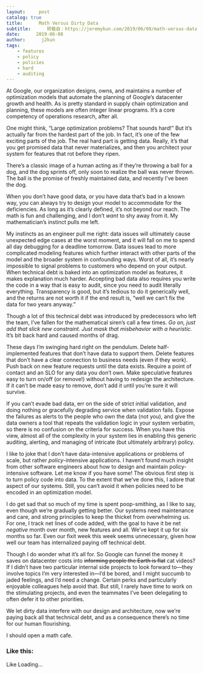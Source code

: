 ```yaml
---
layout:     post
catalog: true
title:      Math Versus Dirty Data
subtitle:      转载自：https://jeremykun.com/2019/06/08/math-versus-data/
date:      2019-06-08
author:      j2kun
tags:
    - features
    - policy
    - policies
    - hard
    - auditing
---
```


At Google, our organization designs, owns, and maintains a number of optimization models that automate the planning of Google’s datacenter growth and health. As is pretty standard in supply chain optimization and planning, these models are often integer linear programs. It’s a core competency of operations research, after all.

One might think, “Large optimization problems? That sounds hard!” But it’s actually far from the hardest part of the job. In fact, it’s one of the few exciting parts of the job. The real hard part is getting data. Really, it’s that you get promised data that never materializes, and then you architect your system for features that rot before they ripen.

There’s a classic image of a human acting as if they’re throwing a ball for a dog, and the dog sprints off, only soon to realize the ball was never thrown. The ball is the promise of freshly maintained data, and recently I’ve been the dog.

When you don’t have good data, or you have data that’s bad in a known way, you can always try to design your model to accommodate for the deficiencies. As long as it’s clearly defined, it’s not beyond our reach. The math is fun and challenging, and I don’t *want* to shy away from it. My mathematician’s instinct pulls me left.

My instincts as an engineer pull me right: data issues will ultimately cause unexpected edge cases at the worst moment, and it will fall on me to spend all day debugging for a deadline tomorrow. Data issues lead to more complicated modeling features which further interact with other parts of the model and the broader system in confounding ways. Worst of all, it’s nearly impossible to signal problems to customers who depend on your output. When technical debt is baked into an optimization model as features, it makes explanation much harder. Accepting bad data also requires you write the code in a way that is easy to audit, since you need to audit literally everything. Transparency is good, but it’s tedious to do it generically well, and the returns are not worth it if the end result is, “well we can’t fix the data for two years anyway.”

Though a lot of this technical debt was introduced by predecessors who left the team, I’ve fallen for the mathematical siren’s call a few times. *Go on, just add that slick new constraint. Just mask that misbehavior with a heuristic.* It’s bit back hard and caused months of drag.

These days I’m swinging hard right on the pendulum. Delete half-implemented features that don’t have data to support them. Delete features that don’t have a clear connection to business needs (even if they work). Push back on new feature requests until the data exists. Require a point of contact and an SLO for any data you don’t own. Make speculative features easy to turn on/off (or remove!) without having to redesign the architecture. If it can’t be made easy to remove, don’t add it until you’re sure it will survive.

If you can’t evade bad data, err on the side of strict initial validation, and doing nothing or gracefully degrading service when validation fails. Expose the failures as alerts to the people who own the data (not you), and give the data owners a tool that repeats the validation logic in your system verbatim, so there is no confusion on the criteria for success. When you have this view, almost all of the complexity in your system lies in enabling this generic auditing, alerting, and managing of intricate (but ultimately arbitrary) policy.

I like to joke that I don’t have data-intensive applications or problems of scale, but rather *policy*-intensive applications. I haven’t found much insight from other software engineers about how to design and maintain policy-intensive software. Let me know if you have some! The obvious first step is to turn policy code into data. To the extent that we’ve done this, I adore that aspect of our systems. Still, you can’t avoid it when policies need to be encoded in an optimization model.

I do get sad that so much of my time is spent poop-smithing, as I like to say, even though we’re gradually getting better. Our systems need maintenance and care, and strong principles to keep the thicket from overwhelming us. For one, I track net lines of code added, with the goal to have it be net *negative* month over month, new features and all. We’ve kept it up for six months so far. Even our fixit week this week seems unnecessary, given how well our team has internalized paying off technical debt.

Though I do wonder what it’s all for. So Google can funnel the money it saves on datacenter costs into ~~informing people the Earth is flat~~ cat videos? If I didn’t have two particular internal side projects to look forward to—they involve topics I’m very interested in—I’d be bored, and I might succumb to jaded feelings, and I’d need a change. Certain perks and particularly enjoyable colleagues help avoid that. But still, I rarely have time to work on the stimulating projects, and even the teammates I’ve been delegating to often defer it to other priorities.

We let dirty data interfere with our design and architecture, now we’re paying back all that technical debt, and as a consequence there’s no time for our human flourishing.

I should open a math cafe.

### Like this:

Like Loading...



